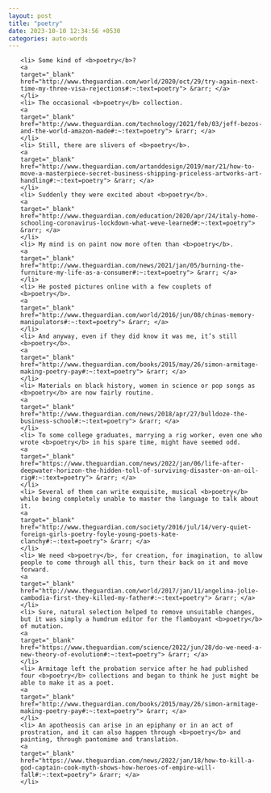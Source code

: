 ```yaml
---
layout: post
title: "poetry"
date: 2023-10-10 12:34:56 +0530
categories: auto-words
---
```

<ol>

    <li> Some kind of <b>poetry</b>?
    <a 
    target="_blank" 
    href="http://www.theguardian.com/world/2020/oct/29/try-again-next-time-my-three-visa-rejections#:~:text=poetry"> &rarr; </a>
    </li>
    <li> The occasional <b>poetry</b> collection.
    <a 
    target="_blank" 
    href="http://www.theguardian.com/technology/2021/feb/03/jeff-bezos-and-the-world-amazon-made#:~:text=poetry"> &rarr; </a>
    </li>
    <li> Still, there are slivers of <b>poetry</b>.
    <a 
    target="_blank" 
    href="http://www.theguardian.com/artanddesign/2019/mar/21/how-to-move-a-masterpiece-secret-business-shipping-priceless-artworks-art-handling#:~:text=poetry"> &rarr; </a>
    </li>
    <li> Suddenly they were excited about <b>poetry</b>.
    <a 
    target="_blank" 
    href="http://www.theguardian.com/education/2020/apr/24/italy-home-schooling-coronavirus-lockdown-what-weve-learned#:~:text=poetry"> &rarr; </a>
    </li>
    <li> My mind is on paint now more often than <b>poetry</b>.
    <a 
    target="_blank" 
    href="http://www.theguardian.com/news/2021/jan/05/burning-the-furniture-my-life-as-a-consumer#:~:text=poetry"> &rarr; </a>
    </li>
    <li> He posted pictures online with a few couplets of <b>poetry</b>.
    <a 
    target="_blank" 
    href="http://www.theguardian.com/world/2016/jun/08/chinas-memory-manipulators#:~:text=poetry"> &rarr; </a>
    </li>
    <li> And anyway, even if they did know it was me, it’s still <b>poetry</b>.
    <a 
    target="_blank" 
    href="http://www.theguardian.com/books/2015/may/26/simon-armitage-making-poetry-pay#:~:text=poetry"> &rarr; </a>
    </li>
    <li> Materials on black history, women in science or pop songs as <b>poetry</b> are now fairly routine.
    <a 
    target="_blank" 
    href="http://www.theguardian.com/news/2018/apr/27/bulldoze-the-business-school#:~:text=poetry"> &rarr; </a>
    </li>
    <li> To some college graduates, marrying a rig worker, even one who wrote <b>poetry</b> in his spare time, might have seemed odd.
    <a 
    target="_blank" 
    href="https://www.theguardian.com/news/2022/jan/06/life-after-deepwater-horizon-the-hidden-toll-of-surviving-disaster-on-an-oil-rig#:~:text=poetry"> &rarr; </a>
    </li>
    <li> Several of them can write exquisite, musical <b>poetry</b> while being completely unable to master the language to talk about it.
    <a 
    target="_blank" 
    href="http://www.theguardian.com/society/2016/jul/14/very-quiet-foreign-girls-poetry-foyle-young-poets-kate-clanchy#:~:text=poetry"> &rarr; </a>
    </li>
    <li> We need <b>poetry</b>, for creation, for imagination, to allow people to come through all this, turn their back on it and move forward.
    <a 
    target="_blank" 
    href="http://www.theguardian.com/world/2017/jan/11/angelina-jolie-cambodia-first-they-killed-my-father#:~:text=poetry"> &rarr; </a>
    </li>
    <li> Sure, natural selection helped to remove unsuitable changes, but it was simply a humdrum editor for the flamboyant <b>poetry</b> of mutation.
    <a 
    target="_blank" 
    href="https://www.theguardian.com/science/2022/jun/28/do-we-need-a-new-theory-of-evolution#:~:text=poetry"> &rarr; </a>
    </li>
    <li> Armitage left the probation service after he had published four <b>poetry</b> collections and began to think he just might be able to make it as a poet.
    <a 
    target="_blank" 
    href="http://www.theguardian.com/books/2015/may/26/simon-armitage-making-poetry-pay#:~:text=poetry"> &rarr; </a>
    </li>
    <li> An apotheosis can arise in an epiphany or in an act of prostration, and it can also happen through <b>poetry</b> and painting, through pantomime and translation.
    <a 
    target="_blank" 
    href="https://www.theguardian.com/news/2022/jan/18/how-to-kill-a-god-captain-cook-myth-shows-how-heroes-of-empire-will-fall#:~:text=poetry"> &rarr; </a>
    </li>